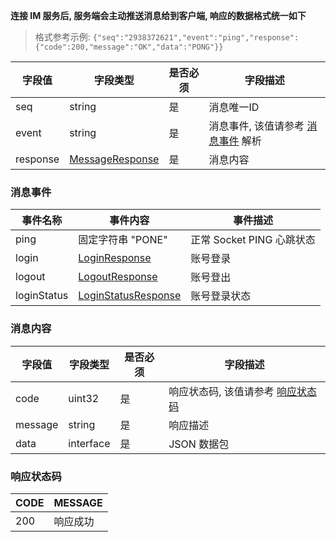 <b>连接 IM 服务后, 服务端会主动推送消息给到客户端, 响应的数据格式统一如下</b>

> 格式参考示例: `{"seq":"2938372621","event":"ping","response":{"code":200,"message":"OK","data":"PONG"}}`

| 字段值      | 字段类型                     | 是否必须 | 字段描述                         |
|----------|--------------------------|------|------------------------------|
| seq      | string                   | 是    | 消息唯一ID                       |
| event    | string                   | 是    | 消息事件, 该值请参考 [消息事件](#消息事件) 解析 |
| response | [MessageResponse](#消息内容) | 是    | 消息内容                         |

### 消息事件

| 事件名称        | 事件内容                                                                      | 事件描述                |
|-------------|---------------------------------------------------------------------------|---------------------|
| ping        | 固定字符串 "PONE"                                                              | 正常 Socket PING 心跳状态 |
| login       | [LoginResponse](/post/socket/event/response?id=loginresponse)             | 账号登录                |
| logout      | [LogoutResponse](/post/socket/event/response?id=logoutresponse)           | 账号登出                |
| loginStatus | [LoginStatusResponse](/post/socket/event/response?id=loginstatusresponse) | 账号登录状态              |

### 消息内容

| 字段值     | 字段类型      | 是否必须 | 字段描述                         |
|---------|-----------|------|------------------------------|
| code    | uint32    | 是    | 响应状态码, 该值请参考 [响应状态码](#响应状态码) |
| message | string    | 是    | 响应描述                         |
| data    | interface | 是    | JSON 数据包                     |

### 响应状态码

| CODE | MESSAGE |
|------|---------|
| 200  | 响应成功    |